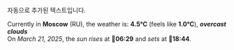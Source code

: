 
자동으로 추가된 텍스트입니다.

<!--START_SECTION:weather:moscow-->
Currently in **Moscow** (RU), the weather is: **4.5°C** (feels like **1.0°C**), ***overcast clouds***<br/>
On *March 21, 2025*, the *sun rises* at 🌅**06:29** and *sets* at 🌇**18:44**.
<!--END_SECTION:weather-->
